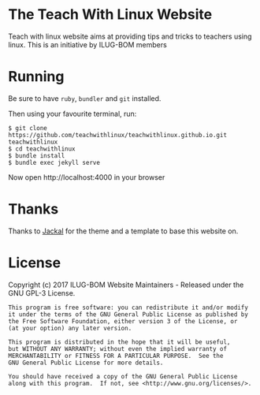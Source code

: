 # The Teach With Linux Website

Teach with linux website aims at providing tips and tricks to teachers using linux. This is an initiative by ILUG-BOM members

# Running

Be sure to have `ruby`, `bundler` and `git` installed.

Then using your favourite terminal, run:

```
$ git clone https://github.com/teachwithlinux/teachwithlinux.github.io.git teachwithlinux
$ cd teachwithlinux
$ bundle install
$ bundle exec jekyll serve
```

Now open http://localhost:4000 in your browser

# Thanks
Thanks to [Jackal](https://github.com/clenemt/jackal) for the theme and a template to base this website on.

# License
Copyright (c) 2017 ILUG-BOM Website Maintainers - Released under the GNU GPL-3 License.

    This program is free software: you can redistribute it and/or modify
    it under the terms of the GNU General Public License as published by
    the Free Software Foundation, either version 3 of the License, or
    (at your option) any later version.

    This program is distributed in the hope that it will be useful,
    but WITHOUT ANY WARRANTY; without even the implied warranty of
    MERCHANTABILITY or FITNESS FOR A PARTICULAR PURPOSE.  See the
    GNU General Public License for more details.

    You should have received a copy of the GNU General Public License
    along with this program.  If not, see <http://www.gnu.org/licenses/>.

